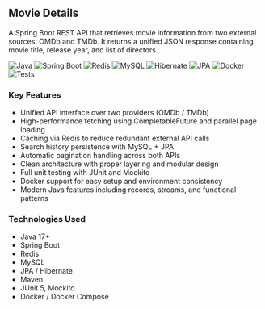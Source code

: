 ## Movie Details
A Spring Boot REST API that retrieves movie information from two external sources: OMDb and TMDb.
It returns a unified JSON response containing movie title, release year, and list of directors.

![Java](https://img.shields.io/badge/Java-17+-brightgreen)
![Spring Boot](https://img.shields.io/badge/Spring%20Boot-3.x-blue)
![Redis](https://img.shields.io/badge/Redis-Caching-red)
![MySQL](https://img.shields.io/badge/MySQL-Database-blue)
![Hibernate](https://img.shields.io/badge/Hibernate-ORM-59666C?logo=hibernate)
![JPA](https://img.shields.io/badge/JPA-2.2-orange)
![Docker](https://img.shields.io/badge/Docker-Ready-2496ED)
![Tests](https://img.shields.io/badge/Tests-JUnit%20&%20Mockito-brightgreen)


### Key Features
- Unified API interface over two providers (OMDb / TMDb)
- High-performance fetching using CompletableFuture and parallel page loading
- Caching via Redis to reduce redundant external API calls
- Search history persistence with MySQL + JPA
- Automatic pagination handling across both APIs
- Clean architecture with proper layering and modular design
- Full unit testing with JUnit and Mockito
- Docker support for easy setup and environment consistency
- Modern Java features including records, streams, and functional patterns

### Technologies Used

- Java 17+
- Spring Boot
- Redis
- MySQL
- JPA / Hibernate
- Maven
- JUnit 5, Mockito
- Docker / Docker Compose